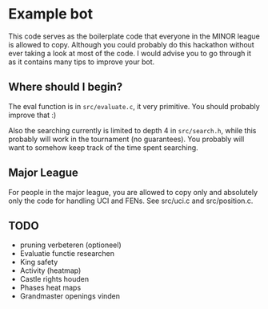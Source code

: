 # Example bot

This code serves as the boilerplate code that everyone in the MINOR league is
allowed to copy. Although you could probably do this hackathon without ever
taking a look at most of the code. I would advise you to go through it as it
contains many tips to improve your bot.

## Where should I begin?
The eval function is in `src/evaluate.c`, it very primitive. You should probably
improve that :)


Also the searching currently is limited to depth 4 in `src/search.h`, while this
probably will work in the tournament (no guarantees). You probably will want to
somehow keep track of the time spent searching.

## Major League
For people in the major league, you are allowed to copy only and absolutely only
the code for handling UCI and FENs. See src/uci.c and src/position.c.

## TODO
* pruning verbeteren (optioneel)
* Evaluatie functie researchen
* King safety
* Activity (heatmap)
* Castle rights houden
* Phases heat maps
* Grandmaster openings vinden